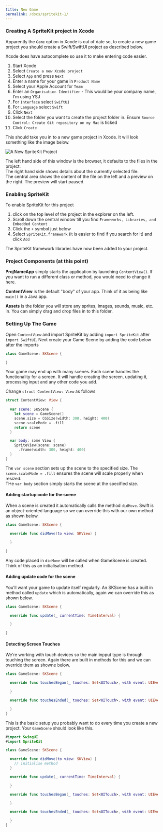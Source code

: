 ```yaml
---
title: New Game  
permalink: /docs/spritekit-1/
---
```


### Creating A SpriteKit project in Xcode

Apparently the `Game` option in Xcode is out of date so, to create a new game project you should create a Swift/SwiftUI project as described below.  

Xcode does have autocomplete so use it to make entering code easier.  

1. Start Xcode
2. Select `Create a new Xcode project`
3. Select `App` and press `Next`
4. Enter a name for your game in `Product Name`
5. Select your Apple Account for `Team`
6. Enter an `Organisation Identifier` - This would be your company name, I'm using YSJ
7. For `Interface` select `SwiftUI`
8. For `Language` select `Swift`
9. Click `Next`
10. Select the folder you want to create the project folder in. Ensure `Source Control: Create Git repository on my Mac` is ticked
11. Click `Create`

This should take you in to a new game project in Xcode. It will look something like the image below.  

<centre>        
    <img src="{{ "/assets/img/spritekit/newproj.png" | relative_url }}" alt="A New SpriteKit Project" class="img-responsive">
</centre>

The left hand side of this window is the browser, it defaults to the files in the project.  
The right hand side shows details about the currently selected file.  
The central area shows the content of the file on the left and a preview on the right. The preview will start paused.  

### Enabling SpriteKit

To enable SpriteKit for this project 

1. click on the top level of the project in the explorer on the left.  
2. Scroll down the central window till you find `Frameworks, Libraries, and Embedded Content`
3. Click the `+` symbol just below
4. Select `SpriteKit.framework` (it is easier to find if you search for it) and click `Add`
   
The SpriteKit framework libraries have now been added to your project.  

### Project Components (at this point)

**ProjNameApp** simply starts the application by launching `ContentView()`. If you want to run a different class or method, you would need to change it here.  

**ContentView** is the default "body" of your app. Think of it as being like `main()` in a Java app.  

**Assets** is the folder you will store any sprites, images, sounds, music, etc. in. You can simply drag and drop files in to this folder.  

### Setting Up The Game

Open `ContentView` and import SpriteKit by adding `import SpriteKit` after `import SwiftUI`. Next create your Game Scene by adding the code below after the imports

```swift
class GameScene: SKScene {

}
```

Your game may end up with many scenes. Each scene handles the functionality for a screen. It will handle creating the screen, updating it, processing input and any other code you add.  

Change `struct ContentView: View` as follows  

```swift
struct ContentView: View {
  
  var scene: SKScene {
    let scene = GameScene()
    scene.size = CGSize(width: 300, height: 400)
    scene.scaleMode = .fill
    return scene
  }

  var body: some View {
    SpriteView(scene: scene)
      .frame(width: 300, height: 400)
  }
}
```

The `var scene` section sets up the scene to the specified size. The `scene.scaleMode = .fill` ensures the scene will scale properly when resized.  
THe `var body` section simply starts the scene at the specified size.  

#### Adding startup code for the scene

When a scene is created it automatically calls the method `didMove`. Swift is an object-oriented language so we can override this with our own method as shown below.  

```swift
class GameScene: SKScene {

  override func didMove(to view: SKView) {

  }

}
```

Any code placed in `didMove` will be called when GameScene is created. Think of this as an initialisation method.  

#### Adding update code for the scene

You'll want your game to update itself regularly. An SKScene has a built in method called `update` which is automatically, again we can override this as shown below.  

```swift
class GameScene: SKScene {

  override func update(_ currentTime: TimeInterval) {

  }

}
```

#### Detecting Screen Touches

We're working with touch devices so the main inpput type is through touching the screen. Again there are built in methods for this and we can override them as showne below.  

```swift
class GameScene: SKScene {

  override func touchesBegan(_ touches: Set<UITouch>, with event: UIEvent?) {

  }

  override func touchesEnded(_ touches: Set<UITouch>, with event: UIEvent?) {

  }
}
```

This is the basic setup you probably want to do every time you create a new project. Your `GameScene` should look like this.  

```swift
#import SwingUI
#import SpriteKit

class GameScene: SKScene {

  override func didMove(to view: SKView) {
    // initialise method
  }

  override func update(_ currentTime: TimeInterval) {

  }

  override func touchesBegan(_ touches: Set<UITouch>, with event: UIEvent?) {

  }

  override func touchesEnded(_ touches: Set<UITouch>, with event: UIEvent?) {

  }
}
```
